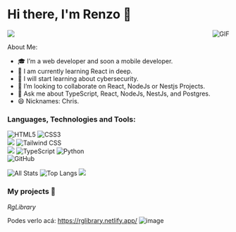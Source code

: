 # Hi there, I'm Renzo 👋

<img src="https://komarev.com/ghpvc/?username=mrgiann&color=blueviolet">
<img align="right" alt="GIF" src="https://i.pinimg.com/originals/e4/26/70/e426702edf874b181aced1e2fa5c6cde.gif" />

About Me:

- 🎓 I’m a web developer and soon a mobile developer.
- 🌱 I am currently learning React in deep.
- 🧪 I will start learning about cybersecurity.
- 👯 I’m looking to collaborate on React, NodeJs or Nestjs Projects.
- 💬 Ask me about TypeScript, React, NodeJs, NestJs, and Postgres.
- 😄 Nicknames: Chris.

### Languages, Technologies and Tools:
<strong style="margin-bottom: 10px; display:block;"></strong>
![HTML5](https://img.shields.io/badge/html5-%23E34F26.svg?style=flat-the-badge&logo=html5&logoColor=white)
![CSS3](https://img.shields.io/badge/css3-%231572B6.svg?style=flat-the-badge&logo=css3&logoColor=white)
<br>
<img src="https://img.shields.io/badge/-Bootstrap-563D7C?style=flat&logo=bootstrap&logoColor=white">
![Tailwind CSS](https://img.shields.io/badge/-Tailwind%20CSS-38B2AC?style=flat-square&logo=tailwind-css&logoColor=white)
<br>
<img src="https://img.shields.io/badge/-JavaScript-eed718?style=flat&logo=javascript&logoColor=ffffff">
![TypeScript](https://img.shields.io/badge/-TypeScript-007ACC?style=flat-square&logo=typescript&logoColor=white)
![Python](https://img.shields.io/badge/python-3670A0?style=flat-the-badge&logo=python&logoColor=white)
<br>
![GitHub](https://img.shields.io/badge/github-%23121011.svg?style=flat-the-badge&logo=github&logoColor=white)
<br>

 
![All Stats](https://github-readme-stats.vercel.app/api?username=mrgiann&show_icons=true&include_all_commits=true&count_private=true&hide=contribs&theme=vue-dark&hide_border&count_private=true)
![Top Langs](https://github-readme-stats.vercel.app/api/top-langs/?username=mrgiann&layout=compact&theme=vue-dark)
![](https://github-profile-trophy.vercel.app/?username=mrgiann&theme=radical&no-frame=true&no-bg=true&margin-w=4)


### My projects :loudspeaker: 

*RgLibrary*

Podes verlo acá: https://rglibrary.netlify.app/
![image](https://user-images.githubusercontent.com/82038942/192119698-62d0dde5-ac2f-42f2-acee-75020b3ce129.png)



